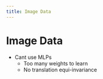 ```yaml
---
title: Image Data
---
```


# Image Data
- Cant use MLPs 
	- Too many weights to learn
	- No translation equi-invariance



